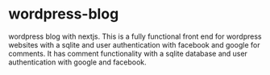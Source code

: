 # wordpress-blog
wordpress blog with nextjs.
This is a fully functional front end for wordpress websites with a sqlite and user authentication with facebook and google for comments.
It has comment functionality with a sqlite database and user authentication with google and facebook.
